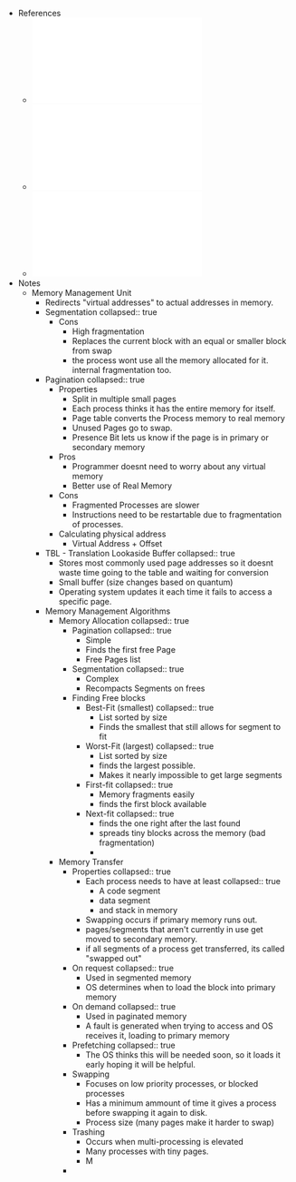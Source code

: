 - References
	- ![18 - MV2 - Funcioamento enderecamento virtual.pdf](../assets/18_-_MV2_-_Funcioamento_enderecamento_virtual_1737552094522_0.pdf)
	- ![19 - MV3 - Eficiencia no enderecamento virtual.pdf](../assets/19_-_MV3_-_Eficiencia_no_enderecamento_virtual_1737552097124_0.pdf)
	- ![20 - MV4 - Algoritmos 2024-25.pdf](../assets/20_-_MV4_-_Algoritmos_2024-25_1737552099487_0.pdf)
- Notes
	- Memory Management Unit
		- Redirects "virtual addresses" to actual addresses in memory.
		- Segmentation
		  collapsed:: true
			- Cons
				- High fragmentation
				- Replaces the current block with an equal or smaller block from swap
				- the process wont use all the memory allocated for it. internal fragmentation too.
		- Pagination
		  collapsed:: true
			- Properties
				- Split in multiple small pages
				- Each process thinks it has the entire memory for itself.
				- Page table converts the Process memory to real memory
				- Unused Pages go to swap.
				- Presence Bit lets us know if the page is in primary or secondary memory
			- Pros
				- Programmer doesnt need to worry about any virtual memory
				- Better use of Real Memory
			- Cons
				- Fragmented Processes are slower
				- Instructions need to be restartable due to fragmentation of processes.
			- Calculating physical address
				- Virtual Address + Offset
		- TBL - Translation Lookaside Buffer
		  collapsed:: true
			- Stores most commonly used page addresses so it doesnt waste time going to the table and waiting for conversion
			- Small buffer (size changes based on quantum)
			- Operating system updates it each time it fails to access a specific page.
		- Memory Management Algorithms
			- Memory Allocation
			  collapsed:: true
				- Pagination
				  collapsed:: true
					- Simple
					- Finds the first free Page
					- Free Pages list
				- Segmentation
				  collapsed:: true
					- Complex
					- Recompacts Segments on frees
				- Finding Free blocks
					- Best-Fit (smallest)
					  collapsed:: true
						- List sorted by size
						- Finds the smallest that still allows for segment to fit
					- Worst-Fit (largest)
					  collapsed:: true
						- List sorted by size
						- finds the largest possible.
						- Makes it nearly impossible to get large segments
					- First-fit
					  collapsed:: true
						- Memory fragments easily
						- finds the first block available
					- Next-fit
					  collapsed:: true
						- finds the one right after the last found
						- spreads tiny blocks across the memory (bad fragmentation)
						-
			- Memory Transfer
				- Properties
				  collapsed:: true
					- Each process needs to have at least
					  collapsed:: true
						- A code segment
						- data segment
						- and stack in memory
					- Swapping occurs if primary memory runs out.
					- pages/segments that aren't currently in use get moved to secondary memory.
					- if all segments of a process get transferred, its called "swapped out"
				- On request
				  collapsed:: true
					- Used in segmented memory
					- OS determines when to load the block into primary memory
				- On demand
				  collapsed:: true
					- Used in paginated memory
					- A fault is generated when trying to access and OS receives it, loading to primary memory
				- Prefetching
				  collapsed:: true
					- The OS thinks this will be needed soon, so it loads it early hoping it will be helpful.
				- Swapping
					- Focuses on low priority processes, or blocked processes
					- Has a minimum ammount of time it gives a process before swapping it again to disk.
					- Process size (many pages make it harder to swap)
				- Trashing
					- Occurs when multi-processing is elevated
					- Many processes with tiny pages.
					- M
				-